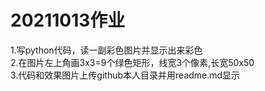 # 20211013作业
1.写python代码，读一副彩色图片并显示出来彩色  
2.在图片左上角画3x3=9个绿色矩形，线宽3个像素,长宽50x50  
3.代码和效果图片上传github本人目录并用readme.md显示  
